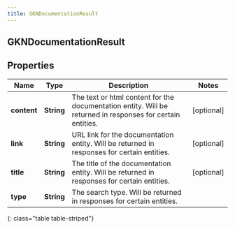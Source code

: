 ```yaml
---
title: GKNDocumentationResult
---
```

## GKNDocumentationResult


## Properties

| Name | Type | Description | Notes |
| ------------ | ------------- | ------------- | ------------- |
| **content** | <!----><!---->**String**<!----> | The text or html content for the documentation entity. Will be returned in responses for certain entities. |  [optional] |
| **link** | <!----><!---->**String**<!----> | URL link for the documentation entity. Will be returned in responses for certain entities. |  [optional] |
| **title** | <!----><!---->**String**<!----> | The title of the documentation entity. Will be returned in responses for certain entities. |  [optional] |
| **type** | <!----><!---->**String**<!----> | The search type. Will be returned in responses for certain entities. |  |
{: class="table table-striped"}



